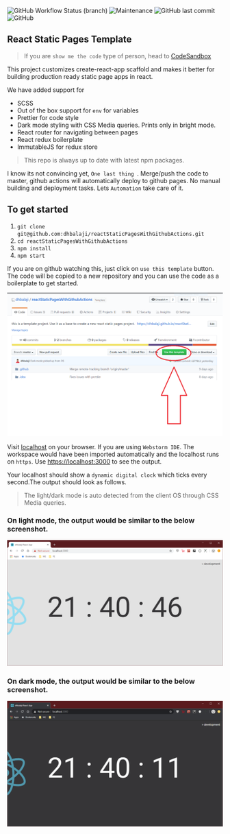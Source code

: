 ![GitHub Workflow Status (branch)](https://img.shields.io/github/workflow/status/dhbalaji/reactStaticPagesWithGithubActions/Deploy%20to%20GitHub%20Pages/master?label=Deploy%20to%20Github%20Pages)
![Maintenance](https://img.shields.io/maintenance/yes/2020)
![GitHub last commit](https://img.shields.io/github/last-commit/dhbalaji/reactStaticPagesWithGithubActions)
![GitHub](https://img.shields.io/github/license/dhbalaji/reactStaticPagesWithGithubActions)

## React Static Pages Template

> If you are `show me the code` type of person, head to <a href="https://codesandbox.io/s/github/dhbalaji/reactStaticPagesWithGithubActions?file=/src/App.js" target="_blank">CodeSandbox</a>

This project customizes create-react-app scaffold and makes it better for building production ready static page apps in react.

We have added support for 

* SCSS
* Out of the box support for `env` for variables
* Prettier for code style
* Dark mode styling with CSS Media queries. Prints only in bright mode.
* React router for navigating between pages
* React redux boilerplate
* ImmutableJS for redux store

> This repo is always up to date with latest npm packages.

I know its not convincing yet, `One last thing `. Merge/push the code to master, github actions will automatically deploy to github pages. No manual building and deployment tasks. Lets `Automation` take care of it.

## To get started

1. `git clone git@github.com:dhbalaji/reactStaticPagesWithGithubActions.git`
2. `cd reactStaticPagesWithGithubActions`
3. `npm install`
4. `npm start`

If you are on github watching this, just click on `use this template` button. The code will be copied to a new repository and you can use the code as a boilerplate to get started.

![](./screenshots/github_use_template.png)

Visit [localhost](http://localhost:3000) on your browser. If you are using `Webstorm IDE`. The workspace would have been imported automatically and the localhost runs on `https`. Use <https://localhost:3000> to see the output.

Your localhost should show a `dynamic digital clock` which ticks every second.The output should look as follows.

> The light/dark mode is auto detected from the client OS through CSS Media queries.

### On light mode, the output would be similar to the below screenshot.

![](screenshots/light-mode-detection-css-media-query.PNG)

### On dark mode, the output would be similar to the below screenshot.

![](screenshots/dark-mode-detection-css-media-query.PNG)
